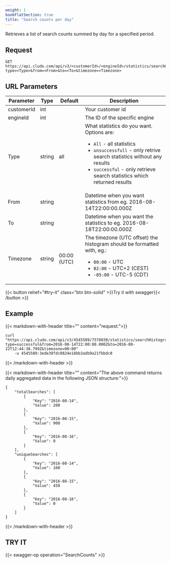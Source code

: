 ```yaml
---
weight: 1
bookFlatSection: true
title: "Search counts per day"
---
```


Retrieves a list of search counts summed by day for a specified period.

## Request

```
GET https://api.cludo.com/api/v3/<customerId>/<engineId>/statistics/searchHistogram?
type=<Type>&from=<From>&to=<To>&timezone=<Timezone>
```

## URL Parameters

| Parameter   |Type|Default| Description                                     |
| ----------- |----|-------|------------------------------------------|
| customerId  |int ||Your customer id                                 | 
| engineId   |int ||The ID of the specific engine| 
| Type   |string |all|What statistics do you want. Options are: <ul><li>`All` - all statistics</li><li>`unsuccessfull`  - only retrive search statistics without any results </li><li>`successful` - only retrieve search statistics which returned results</li></ul>| 
| From    |string ||Datetime when you want statistics from eg. 2016-08-14T22:00:00.000Z| 
| To   |string ||Datetime when you want the statistics to eg. 2016-08-18T22:00:00.000Z| 
| Timezone   |string |00:00 (UTC)	|The timezone (UTC offset) the histogram should be formatted with, eg.:  <ul><li>`00:00` - UTC</li><li>`02:00`  -  UTC+2 (CEST) </li><li>`-05:00` - UTC-5 (CDT)</li></ul>| |

{{< button relref="#try-it" class="btn btn-solid" >}}Try it with swagger{{< /button >}}
## Example

{{< markdown-with-header title="" content="request:">}}

```
curl "https://api.cludo.com/api/v3/4545589/7578030/statistics/searchHistogram?
type=successful&from=2016-08-14T22:00:00.000Z&to=2016-08-22T12:44:38.799Z&timezone=00:00"
    -u 4545589:3ede38fdc0824e18bb3adb9a21fbbdc8
```
{{< /markdown-with-header >}} 

{{< markdown-with-header title="" content="The above command returns daily aggregated data in the following JSON structure:">}}
```
{
    "totalSearches": [
        {
            "Key": "2016-08-14", 
            "Value": 200
        },
        {
            "Key": "2016-08-15", 
            "Value": 900
        },
        {
            "Key": "2016-08-16", 
            "Value": 0
        }
    ],
    "uniqueSearches": [
        {
            "Key": "2016-08-14", 
            "Value": 100
        },
        {
            "Key": "2016-08-15", 
            "Value": 450
        },
        {
            "Key": "2016-08-16", 
            "Value": 0
        }
    ]
}
```
{{< /markdown-with-header >}} 

## TRY IT
{{< swagger-op operation="SearchCounts" >}}